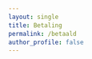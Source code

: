 ```yaml
---
layout: single
title: Betaling
permalink: /betaald
author_profile: false
---
```


<div id="betaald" style="display: none">
    Bedankt voor je betaling!  

    Jouw inschrijving is nu afgerond. Jouw persoonlijke QR code is:  

    <div id="qrcode"><img src="/assets/images/loading.gif" alt="Gegevens worden opgehaald" /></div>

    <div id="instructions"></div>
</div>
<div id="nietbetaald" style="display: none">
    Er is wat mis gegaan met de betaling. <span id="opnieuwlink">Probeer het opnieuw</span> of <a href="/contact">neem contact op met de organisatie</a>.
</div>

<script type="text/javascript">
    var urlParams = new URLSearchParams(window.location.search);
    var status = urlParams.get('orderStatusId');
    var orderId = urlParams.get('orderId');

    if (status == '100') {
        document.getElementById('betaald').style.display = 'block';
        
        fetch("https://api.wandel4daagseoldenzaal.nl/v1/qrcode?orderid=" + orderId + "&format=json")
        .then(response => {
            if (!response.ok) {
                throw new Error('Network response was not ok');
            }
            return response.json();
        })
        .then(data => {
            document.getElementById('qrcode').innerHTML = '<img src="data:image/png;base64,' + data.qrCode + '" alt="QR Code" /><p style="font-size: 14pt">' + data.registrationId + '<br/>' + data.participants + ' deelnemer' + (data.participants != 1 ? 's' : '') + '<br/>' + (data.ticketType === 'DayPass' ? 'dagkaart' : 'vierdagenkaart') + '</p>';
            if(data.emailAddressProvided) {
                document.getElementById('instructions').innerHTML = 'Je ontvangt ook een bevestiging per e-mail. Graag deze e-mail tonen bij onze stand bij de start van de route tijdens de Wandel4Daagse.';
            } else {
                document.getElementById('instructions').innerHTML = 'Aangezien je geen e-mailadres hebt opgegeven, graag een screenshot van deze pagina maken, je deelnamecode opschrijven of je aanmelden met je naam bij onze stand bij de start van de route tijdens de Wandel4Daagse.';
            }
        })
        .catch(error => {
            console.error('QR Code error:', error);
            document.getElementById('qrcode').innerHTML = '<img src="https://api.wandel4daagseoldenzaal.nl/v1/qrcode?orderid=' + orderId + '" alt="QR Code" />';
        });
    } else {
        document.getElementById('nietbetaald').style.display = 'block';

        fetch("https://api.wandel4daagseoldenzaal.nl/v1/paymentlink?orderid=" + orderId)
        .then(response => {
            if (!response.ok) {
                throw new Error('Network response was not ok');
            }
            return response.json();
        })
        .then(data => {
            if(data && data.paymentlink) {
                document.getElementById('opnieuwlink').innerHTML = '<a href="' + data.paymentlink + '">Probeer het opnieuw</a>';
            }
        })
        .catch(error => {
            console.error('Payment lookup error:', error);
        });
    }
</script>